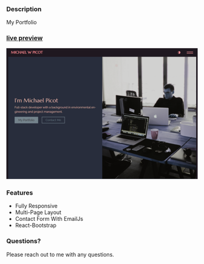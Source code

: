 ### Description

My Portfolio

### [live preview](https://michaelwpicot.github.io/react-portfolio/)

[![react portfoiio](src/assets/images/capture.png)](https://michaelwpicot.github.io/react-portfolio/)

### Features

- Fully Responsive
- Multi-Page Layout
- Contact Form With EmailJs
- React-Bootstrap

### Questions?

Please reach out to me with any questions.
